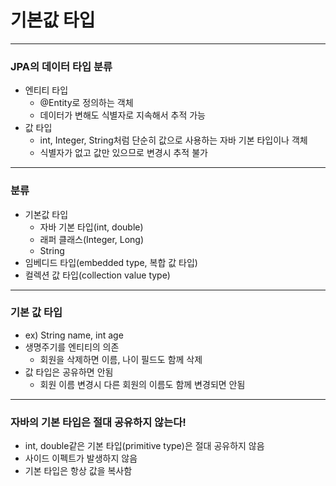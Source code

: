 # 기본값 타입
***
### JPA의 데이터 타입 분류
* 엔티티 타입
  * @Entity로 정의하는 객체
  * 데이터가 변해도 식별자로 지속해서 추적 가능
* 값 타입
  * int, Integer, String처럼 단순히 값으로 사용하는 자바 기본 타입이나 객체
  * 식별자가 없고 값만 있으므로 변경시 추적 불가
***
### 분류
* 기본값 타입
  * 자바 기본 타입(int, double)
  * 래퍼 클래스(Integer, Long)
  * String
* 임베디드 타입(embedded type, 복합 값 타입)
* 컬렉션 값 타입(collection value type)
***
### 기본 값 타입
* ex) String name, int age
* 생명주기를 엔티티의 의존
  * 회원을 삭제하면 이름, 나이 필드도 함께 삭제
* 값 타입은 공유하면 안됨
    * 회원 이름 변경시 다른 회원의 이름도 함께 변경되면 안됨
***
### 자바의 기본 타입은 절대 공유하지 않는다!
* int, double같은 기본 타입(primitive type)은 절대 공유하지 않음
* 사이드 이펙트가 발생하지 않음
* 기본 타입은 항상 값을 복사함
